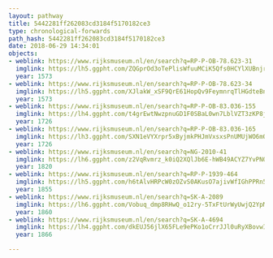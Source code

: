 ```yaml
---
layout: pathway
title: 5442281ff262083cd3184f5170182ce3
type: chronological-forwards
path_hash: 5442281ff262083cd3184f5170182ce3
date: 2018-06-29 14:34:01
objects:
- weblink: https://www.rijksmuseum.nl/en/search?q=RP-P-OB-78.623-31
  imglink: https://lh5.ggpht.com/ZQGprOd3oTePlisWfuuMCiK5Qfs0HCYlXUBnjrzQ8WUvWmmCj8GBkCl5UBHyPx3mSKxJ5daEcZGpLF-t4G9dRBYc2Ds=s200
  year: 1573
- weblink: https://www.rijksmuseum.nl/en/search?q=RP-P-OB-78.623-34
  imglink: https://lh5.ggpht.com/XJlakW_xSF9QrE61HopQv9FeymnrqTlHGdteBn2XfhtNjNvAQMX8p15I_bjpTOxxWajXIA6TeQcttHEU9096dSO3m2Q=s200
  year: 1573
- weblink: https://www.rijksmuseum.nl/en/search?q=RP-P-OB-83.036-155
  imglink: https://lh4.ggpht.com/t4grEwtNwzpnuGD1F0SBaL0wn7LblVZT3zKP8j8IJ5SYmcD9_KEEw-u0vifKOKmmBgYpni88ibK1W4J24954KXPN3iTS=s200
  year: 1726
- weblink: https://www.rijksmuseum.nl/en/search?q=RP-P-OB-83.036-165
  imglink: https://lh3.ggpht.com/SXN1eVYXrpr5xByjmkPHJmVxsxsPnUMUjWO6mQzHx1N4EJZWz-bnzScVzTBuebezZnJNBUe8xG9c0euCV4hUIQQ4mg=s200
  year: 1726
- weblink: https://www.rijksmuseum.nl/en/search?q=NG-2010-41
  imglink: https://lh6.ggpht.com/z2VqRvmrz_k0iQ2XQlJb6E-hWB49ACYZ7YvPNQz0933lsmbm9F-Ckj06MYCk-Z3JxpvByoFvf6cJdU0q7-YykSjntkGi=s200
  year: 1820
- weblink: https://www.rijksmuseum.nl/en/search?q=RP-P-1939-464
  imglink: https://lh5.ggpht.com/h6tAlvHRPcW0zOZvS0AKusO7ajivWfIGhPPRn5mr2roHkXYogWtd6Ir9zv3tC2nO2O-63D4TWVKNUDZOQGFWmNiZ2A=s200
  year: 1855
- weblink: https://www.rijksmuseum.nl/en/search?q=SK-A-2089
  imglink: https://lh6.ggpht.com/Vobuq_dmp8RHwQ_o12ry-5TxFtUrWyUwjQ2YpMP4wW0yw3fY2cSJqNESf8-VRY0_AQCJPCN4t9mba781VSE0giUanjc=s200
  year: 1860
- weblink: https://www.rijksmuseum.nl/en/search?q=SK-A-4694
  imglink: https://lh4.ggpht.com/dkEUJ56jlX65FLe9ePKo1oCrrJJl0uRyXBovwIyhRDnfkZJJgnU1DJC6kZm9GwuQgzRAxIwcXKK0rGs4N-H4OnpbwqEl=s200
  year: 1866

---
```

